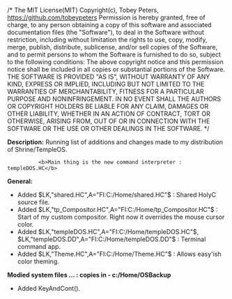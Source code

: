 /*
  The MIT License(MIT)
  Copyright(c), Tobey Peters, https://github.com/tobeypeters
  Permission is hereby granted, free of charge, to any person obtaining a copy of this software
  and associated documentation files (the "Software"), to deal in the Software without restriction,
  including without limitation the rights to use, copy, modify, merge, publish, distribute, sublicense,
  and/or sell copies of the Software, and to permit persons to whom the Software is furnished to do so,
  subject to the following conditions:
  The above copyright notice and this permission notice shall be included in all copies or substantial portions of the Software.
  THE SOFTWARE IS PROVIDED "AS IS", WITHOUT WARRANTY OF ANY KIND, EXPRESS OR IMPLIED, INCLUDING BUT NOT
  LIMITED TO THE WARRANTIES OF MERCHANTABILITY, FITNESS FOR A PARTICULAR PURPOSE AND NONINFRINGEMENT.
  IN NO EVENT SHALL THE AUTHORS OR COPYRIGHT HOLDERS BE LIABLE FOR ANY CLAIM, DAMAGES OR OTHER LIABILITY,
  WHETHER IN AN ACTION OF CONTRACT, TORT OR OTHERWISE, ARISING FROM, OUT OF OR IN CONNECTION WITH THE
  SOFTWARE OR THE USE OR OTHER DEALINGS IN THE SOFTWARE.
*/

<b>Description:</b>
              Running list of additions and changes made to my 
              distribution of Shrine/TempleOS.  
              
              <b>Main thing is the new command interpreter : templeDOS.HC</b>

<b>General:</b>
 * Added $LK,"shared.HC",A="FI:C:/Home/shared.HC"$ : Shared HolyC source file.
 * Added $LK,"tp_Compositor.HC",A="FI:C:/Home/tp_Compositor.HC"$ : Start of my custom
   compositor. Right now it overrides the mouse cursor color.
 * Added $LK,"templeDOS.HC",A="FI:C:/Home/templeDOS.HC"$, $LK,"templeDOS.DD",A="FI:C:/Home/templeDOS.DD"$ : Terminal command app.
 * Added $LK,"Theme.HC",A="FI:C:/Home/Theme.HC"$ : Allows easy'ish color theming.

 <b>Modied system files ... : copies in - c:/Home/OSBackup</b>
 * Added KeyAndCont().
 
